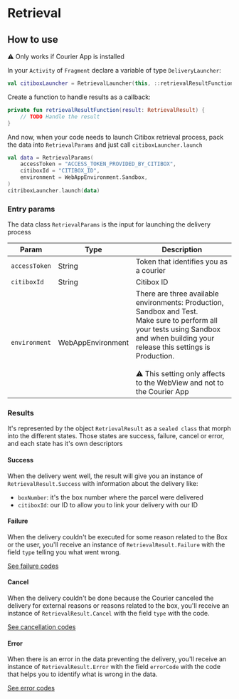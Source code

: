 # Retrieval

## How to use

⚠️ Only works if Courier App is installed

In your `Activity` of `Fragment` declare a variable of type `DeliveryLauncher`:

```kotlin
val citiboxLauncher = RetrievalLauncher(this, ::retrievalResultFunction)
```

Create a function to handle results as a callback:

```kotlin
private fun retrievalResultFunction(result: RetrievalResult) {  
    // TODO Handle the result  
}
```

And now, when your code needs to launch Citibox retrieval process, pack the data into `RetrievalParams` and just call `citiboxLauncher.launch`

```kotlin
val data = RetrievalParams(
    accessToken = "ACCESS_TOKEN_PROVIDED_BY_CITIBOX",
    citiboxId = "CITIBOX_ID",
    environment = WebAppEnvironment.Sandbox,
)
citriboxLauncher.launch(data)
```

### Entry params

The data class `RetrievalParams` is the input for launching the delivery process

| Param         | Type              | Description                                                                                                                                                                                                                                                                |  
|---------------|-------------------|----------------------------------------------------------------------------------------------------------------------------------------------------------------------------------------------------------------------------------------------------------------------------|  
| `accessToken` | String            | Token that identifies you as a courier                                                                                                                                                                                                                                     |  
| `citiboxId`   | String            | Citibox ID                                                                                                                                                                                                                                                                 |
| `environment` | WebAppEnvironment | There are three available environments: Production, Sandbox and Test.<br />Make sure to perform all your tests using Sandbox and when building your release this settings is Production.<br /><br />⚠️ This setting only affects to the WebView and not to the Courier App |  


### Results
It's represented by the object `RetrievalResult` as a `sealed class` that morph into the different states.
Those states are success, failure, cancel or error, and each state has it's own descriptors

#### Success
When the delivery went well, the result will give you an instance of `RetrievalResult.Success` with information about the delivery like:

- `boxNumber`: it's the box number where the parcel were delivered
- `citiboxId`: our ID to allow you to link your delivery with our ID

#### Failure
When the delivery couldn't be executed for some reason related to the Box or the user, you'll receive an instance of `RetrievalResult.Failure` with the field `type` telling you what went wrong.

[See failure codes](CODES.md#failure-codes)

#### Cancel
When the delivery couldn't be done because the Courier canceled the delivery for external reasons or reasons related to the box, you'll receive an instance of `RetrievalResult.Cancel` with the field `type` with the code.

[See cancellation codes](CODES.md#cancel-codes)

#### Error
When there is an error in the data preventing the delivery, you'll receive an instance of `RetrievalResult.Error` with the field `errorCode` with the code that helps you to identify what is wrong in the data.

[See error codes](CODES.md#error-codes)